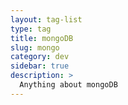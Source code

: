 ```yaml
---
layout: tag-list
type: tag
title: mongoDB
slug: mongo
category: dev
sidebar: true
description: >
  Anything about mongoDB
---
```

